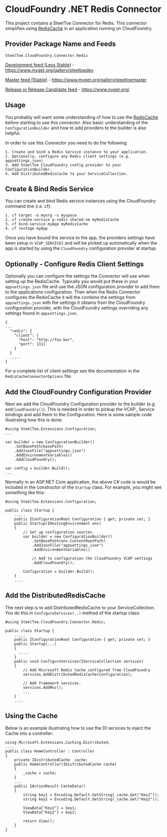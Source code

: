 ﻿# CloudFoundry .NET Redis Connector

This project contains a SteelToe Connector for Redis.  This connector simplifies using [RedisCache](https://github.com/aspnet/Caching/tree/dev/src/Microsoft.Extensions.Caching.Redis) in an application running on CloudFoundry.

## Provider Package Name and Feeds

`SteelToe.CloudFoundry.Connector.Redis`

[Development feed (Less Stable)](https://www.myget.org/gallery/steeltoedev) - https://www.myget.org/gallery/steeltoedev

[Master feed (Stable)](https://www.myget.org/gallery/steeltoemaster) - https://www.myget.org/gallery/steeltoemaster

[Release or Release Candidate feed](https://www.nuget.org/) - https://www.nuget.org/

## Usage
You probably will want some understanding of how to use the [RedisCache](https://github.com/aspnet/Caching/tree/dev/src/Microsoft.Extensions.Caching.Redis) before starting to use this connector. Also basic understanding of the `ConfigurationBuilder` and how to add providers to the builder is also helpful.

In order to use this Connector you need to do the following:
```
1. Create and bind a Redis Service instance to your application.
2. Optionally, configure any Redis client settings (e.g. appsettings.json)
3. Add SteelToe CloudFoundry config provider to your ConfigurationBuilder.
4. Add DistributedRedisCache to your ServiceCollection.
```
## Create & Bind Redis Service
You can create and bind Redis service instances using the CloudFoundry command line (i.e. cf):
```
1. cf target -o myorg -s myspace
2. cf create-service p-redis shared-vm myRedisCache
3. cf bind-service myApp myRedisCache
4. cf restage myApp
```
Once you have bound the service to the app, the providers settings have been setup in `VCAP_SERVICES` and will be picked up automatically when the app is started by using the `CloudFoundry` configuration provider at startup.

## Optionally - Configure Redis Client Settings
Optionally you can configure the settings the Connector will use when setting up the RedisCache. Typically you would put these in your `appsettings.json` file and use the JSON configuration provider to add them to the applications configuration. Then when the Redis Connector configures the RedisCache it will the combine the settings from `appsettings.json` with the settings it obtains from the CloudFoundry configuration provider, with the CloudFoundry settings overriding any settings found in `appsettings.json`.

```
{
...
  "redis": {
    "client": {
      "host": "http://foo.bar",
      "port": 1111
    }
  }
  .....
}
```

 
For a complete list of client settings see the documentation in the `RedisCacheConnectorOptions` file.

## Add the CloudFoundry Configuration Provider
Next we add the CloudFoundry Configuration provider to the builder (e.g. `AddCloudFoundry()`). This is needed in order to pickup the VCAP_ Service bindings and add them to the Configuration. Here is some sample code illustrating how this is done:
```
#using SteelToe.Extensions.Configuration;
...

var builder = new ConfigurationBuilder()
    .SetBasePath(basePath)
    .AddJsonFile("appsettings.json")
    .AddEnvironmentVariables()                   
    .AddCloudFoundry();
          
var config = builder.Build();
...

```
Normally in an ASP.NET Core application, the above C# code is would be included in the constructor of the `Startup` class. For example, you might see something like this:
```
#using SteelToe.Extensions.Configuration;

public class Startup {
    .....
    public IConfigurationRoot Configuration { get; private set; }
    public Startup(IHostingEnvironment env)
    {
        // Set up configuration sources.
        var builder = new ConfigurationBuilder()
            .SetBasePath(env.ContentRootPath)
            .AddJsonFile("appsettings.json")
            .AddEnvironmentVariables()

            // Add to configuration the Cloudfoundry VCAP settings
            .AddCloudFoundry();

        Configuration = builder.Build();
    }
    ....
```

## Add the DistributedRedisCache
The next step is to add DistributedRedisCache to your ServiceCollection.  You do this in `ConfigureServices(..)` method of the startup class:
```
#using SteelToe.CloudFoundry.Connector.Redis;

public class Startup {
    .....
    public IConfigurationRoot Configuration { get; private set; }
    public Startup(...)
    {
      .....
    }
    public void ConfigureServices(IServiceCollection services)
    {
        // Add Microsoft Redis Cache configured from CloudFoundry
        services.AddDistributedRedisCache(Configuration);

        // Add framework services.
        services.AddMvc();
        ...
    }
    ....
```
## Using the Cache
Below is an example illustrating how to use the DI services to inject the Cache into a controller:


```
using Microsoft.Extensions.Caching.Distributed;
....
public class HomeController : Controller
{
    private IDistributedCache _cache;
    public HomeController(IDistributedCache cache)
    {
        _cache = cache;
    }
    ...
    public IActionResult CacheData()
    {
        string key1 = Encoding.Default.GetString(_cache.Get("Key1"));
        string key2 = Encoding.Default.GetString(_cache.Get("Key2"));

        ViewData["Key1"] = key1;
        ViewData["Key2"] = key2;

        return View();
    }
}
``` 
